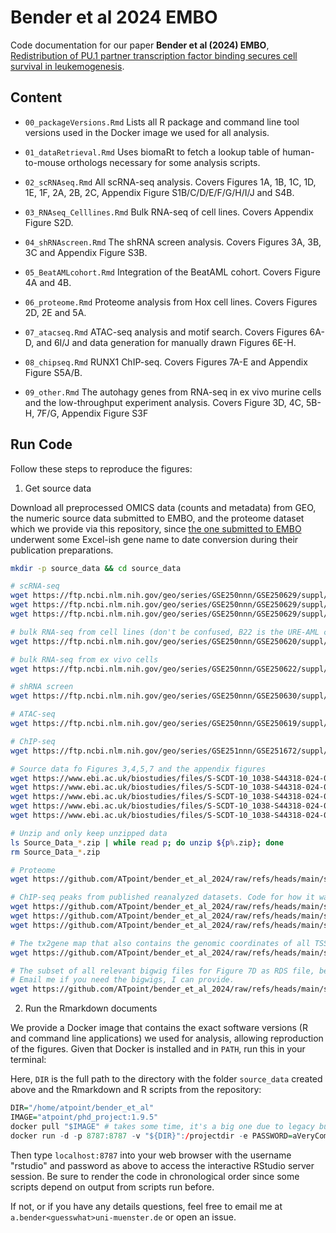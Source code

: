 # Bender et al 2024 EMBO

Code documentation for our paper **Bender et al (2024) EMBO**, 
[Redistribution of PU.1 partner transcription factor binding secures cell survival in leukemogenesis](https://www.embopress.org/doi/full/10.1038/s44318-024-00295-y).

## Content

- `00_packageVersions.Rmd`
Lists all R package and command line tool versions used in the Docker image we used for all analysis.

- `01_dataRetrieval.Rmd`
Uses biomaRt to fetch a lookup table of human-to-mouse orthologs necessary for some analysis scripts.

- `02_scRNAseq.Rmd`
All scRNA-seq analysis. Covers Figures 1A, 1B, 1C, 1D, 1E, 1F, 2A, 2B, 2C, Appendix Figure S1B/C/D/E/F/G/H/I/J and S4B.

- `03_RNAseq_Celllines.Rmd`
Bulk RNA-seq of cell lines. Covers Appendix Figure S2D.

- `04_shRNAscreen.Rmd`
The shRNA screen analysis. Covers Figures 3A, 3B, 3C and Appendix Figure S3B.

- `05_BeatAMLcohort.Rmd`
Integration of the BeatAML cohort. Covers Figure 4A and 4B.

- `06_proteome.Rmd`
Proteome analysis from Hox cell lines. Covers Figures 2D, 2E and 5A.

- `07_atacseq.Rmd`
ATAC-seq analysis and motif search. Covers Figures 6A-D, and 6I/J and data generation for manually drawn Figures 6E-H.

- `08_chipseq.Rmd`
RUNX1 ChIP-seq. Covers Figures 7A-E and Appendix Figure S5A/B.

- `09_other.Rmd`
The autohagy genes from RNA-seq in ex vivo murine cells and the low-throughput experiment analysis.
Covers Figure 3D, 4C, 5B-H, 7F/G, Appendix Figure S3F

## Run Code

Follow these steps to reproduce the figures:

1. Get source data

Download all preprocessed OMICS data (counts and metadata) from GEO, the numeric source data submitted to EMBO,
and the proteome dataset which we provide via this repository, since [the one submitted to EMBO](https://www.embopress.org/doi/suppl/10.1038/s44318-024-00295-y/suppl_file/44318_2024_295_moesm11_esm.xlsx) underwent some Excel-ish gene name to date conversion during their publication preparations.

```bash
mkdir -p source_data && cd source_data

# scRNA-seq
wget https://ftp.ncbi.nlm.nih.gov/geo/series/GSE250nnn/GSE250629/suppl/GSE250629%5Fscrnaseq%5FrawCounts%5Funfiltered.mtx.gz
wget https://ftp.ncbi.nlm.nih.gov/geo/series/GSE250nnn/GSE250629/suppl/GSE250629%5Fscrnaseq%5Fcoldata%5Funfiltered.tsv.gz
wget https://ftp.ncbi.nlm.nih.gov/geo/series/GSE250nnn/GSE250629/suppl/GSE250629%5Fscrnaseq%5Frowdata%5Funfiltered.tsv.gz

# bulk RNA-seq from cell lines (don't be confused, B22 is the URE-AML cells, I forgot to relabel this before GEO submission)
wget https://ftp.ncbi.nlm.nih.gov/geo/series/GSE250nnn/GSE250620/suppl/GSE250620%5Frnaseq%5Fcelllines%5FrawCounts.tsv.gz

# bulk RNA-seq from ex vivo cells
wget https://ftp.ncbi.nlm.nih.gov/geo/series/GSE250nnn/GSE250622/suppl/GSE250622%5Frnaseq%5FexVivo%5FrawCounts.tsv.gz

# shRNA screen
wget https://ftp.ncbi.nlm.nih.gov/geo/series/GSE250nnn/GSE250630/suppl/GSE250630%5Fshrna%5Fscreen%5FrawCounts.tsv.gz

# ATAC-seq
wget https://ftp.ncbi.nlm.nih.gov/geo/series/GSE250nnn/GSE250619/suppl/GSE250619%5Fatacseq%5FrawCounts.tsv.gz

# ChIP-seq
wget https://ftp.ncbi.nlm.nih.gov/geo/series/GSE251nnn/GSE251672/suppl/GSE251672%5Fchipseq%5Frunx1%5FrawCounts.tsv.gz

# Source data fo Figures 3,4,5,7 and the appendix figures
wget https://www.ebi.ac.uk/biostudies/files/S-SCDT-10_1038-S44318-024-00295-Y/Source_Data_Figure_3.zip
wget https://www.ebi.ac.uk/biostudies/files/S-SCDT-10_1038-S44318-024-00295-Y/Source_Data_Figure_4.zip
wget https://www.ebi.ac.uk/biostudies/files/S-SCDT-10_1038-S44318-024-00295-Y/Source_Data_Figure_5.zip
wget https://www.ebi.ac.uk/biostudies/files/S-SCDT-10_1038-S44318-024-00295-Y/Source_Data_Figure_7.zip
wget https://www.ebi.ac.uk/biostudies/files/S-SCDT-10_1038-S44318-024-00295-Y/Source_Data_Appendix.zip

# Unzip and only keep unzipped data
ls Source_Data_*.zip | while read p; do unzip ${p%.zip}; done
rm Source_Data_*.zip

# Proteome
wget https://github.com/ATpoint/bender_et_al_2024/raw/refs/heads/main/source_data/Dataset_EV_7.xlsx

# ChIP-seq peaks from published reanalyzed datasets. Code for how it was created it in the preprocessing documentation.
wget https://github.com/ATpoint/bender_et_al_2024/raw/refs/heads/main/source_data/LSK_PU1_IDR.txt.gz
wget https://github.com/ATpoint/bender_et_al_2024/raw/refs/heads/main/source_data/GMP_PU1_IDR.txt.gz
wget https://github.com/ATpoint/bender_et_al_2024/raw/refs/heads/main/source_data/GMP_CEBPA_IDR.txt.gz

# The tx2gene map that also contains the genomic coordinates of all TSS, made from the mouse GENCODE GTF file from version vM25 (Ensembl v100)
wget https://github.com/ATpoint/bender_et_al_2024/raw/refs/heads/main/source_data/tx2gene.txt.gz

# The subset of all relevant bigwig files for Figure 7D as RDS file, because the actual bigwigs are too big for easy sharing. 
# Email me if you need the bigwigs, I can provide.
wget https://github.com/ATpoint/bender_et_al_2024/raw/refs/heads/main/source_data/bigwig_signals.rds.xz
```

2. Run the Rmarkdown documents

We provide a Docker image that contains the exact software versions (R and command line applications) we used for analysis, allowing reproduction of the figures. Given that Docker is installed and in `PATH`, run this in your terminal:

Here, `DIR` is the full path to the directory with the folder `source_data` created above and the Rmarkdown and R scripts from the repository:

```r
DIR="/home/atpoint/bender_et_al"
IMAGE="atpoint/phd_project:1.9.5"
docker pull "$IMAGE" # takes some time, it's a big one due to legacy burden over many years...
docker run -d -p 8787:8787 -v "${DIR}":/projectdir -e PASSWORD=aVeryComplexPassword -e ROOT=TRUE -e IMAGE="$IMAGE" "$IMAGE"
```

Then type `localhost:8787` into your web browser with the username "rstudio" and password as above to access the interactive RStudio server session.
Be sure to render the code in chronological order since some scripts depend on output from scripts run before.

If not, or if you have any details questions, feel free to email me at `a.bender<guesswhat>uni-muenster.de` or open an issue.
